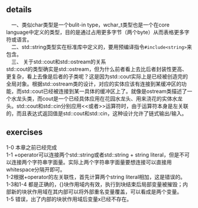 ## details
&emsp;一、类似char类型是一个bulit-in type，wchar_t类型也是一个在core language中定义的类型，目的是通过占用更多字节（两个byte）从而表格更多字符或语言。  
&emsp;二、std::string类型实在标准库中定义的，要用预编译指令`#include<string>`来包含。  
&emsp;三、 关于std::cout和std::ostream的关系  
std::cout的类型确实是std::ostream，但为什么前者看上去比后者封装性更高、更复杂，看上去像是后者的子类呢？这是因为std::cout实际上是已经被创造完的全局对象。根据std::ostream类的设计，对应的实体应该有连接到某缓冲区的功能，而std::cout已经被连接到某一具体的缓冲区上了。就像是ostream类描述了一个水龙头类，而cout是一个已经具体应用在花园水龙头、用来浇花的实体水龙头。std::cout和std::cin分别应用<<或者>>运算符时，由于运算符本身是左关联的，而且表达式返回值是std::cout和std::cin，这种设计允许了链式输出/输入。  
## exercises
1-0 本章之前已经完成  
1-1 +operator可以连接两个std::string或者std::string + string literal，但是不可以连接两个字符串字面量。实际上两个字符串字面量要想连接可以直接用whitespace分隔开即可。  
1-2根据+operator的左关联性，首先计算两个string literal相加，这是错误的。  
1-3和1-4 都是正确的，{}块作用域内有效，执行到块结束后局部变量被摧毁；内部新的块状作用域在其内部可以将外部重名变量覆盖，可以看成是两个变量。  
1-5 错误，出了内部的块状作用域后变量x已经不存在。  
